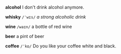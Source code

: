 **alcohol**
I don't drink alcohol anymore.

**whisky** 
`/ˈwɪs/`
*a strong alcoholic drink*

**wine** 
`/waɪn/`
a bottle of red wine

**beer**
a pint of beer

**coffee**
`/ˈkɒ/`
Do you like your coffee white and black.